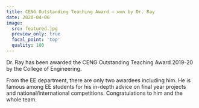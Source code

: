 ```yaml
---
title: CENG Outstanding Teaching Award – won by Dr. Ray
date: 2020-04-06
image:
  src: featured.jpg
  preview_only: true
  focal_point: 'top'
  quality: 100
---
```

Dr. Ray has been awarded the CENG Outstanding Teaching Award 2019-20 by the College of Engineering. 
<!--more-->
From the EE department, there are only two awardees including him. He is famous among EE students for his in-depth advice on final year projects and national/international competitions. Congratulations to him and the whole team.
